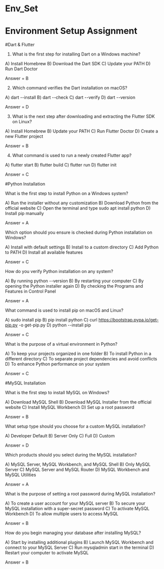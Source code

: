 # Env_Set

# Environment Setup Assignment

#Dart & Flutter

1. What is the first step for installing Dart on a Windows machine?

A) Install Homebrew
B) Download the Dart SDK
C) Update your PATH
D) Run Dart Doctor

Answer = B

2. Which command verifies the Dart installation on macOS?

A) dart --install
B) dart --check
C) dart --verify
D) dart --version

Answer = D 


3. What is the next step after downloading and extracting the Flutter SDK on Linux?

A) Install Homebrew
B) Update your PATH
C) Run Flutter Doctor
D) Create a new Flutter project

Answer = B

4. What command is used to run a newly created Flutter app?

A) flutter start
B) flutter build
C) flutter run
D) flutter init

Answer = C

#Python Installation

What is the first step to install Python on a Windows system?

A) Run the installer without any customization
B) Download Python from the official website
C) Open the terminal and type sudo apt install python
D) Install pip manually

Answer = A

Which option should you ensure is checked during Python installation on Windows?

A) Install with default settings
B) Install to a custom directory
C) Add Python to PATH
D) Install all available features

Answer = C

How do you verify Python installation on any system?

A) By running python --version
B) By restarting your computer
C) By opening the Python installer again
D) By checking the Programs and Features in Control Panel

Answer = A

What command is used to install pip on macOS and Linux?

A) sudo install pip
B) pip install python
C) curl https://bootstrap.pypa.io/get-pip.py -o get-pip.py
D) python --install pip

Answer = C

What is the purpose of a virtual environment in Python?

A) To keep your projects organized in one folder
B) To install Python in a different directory
C) To separate project dependencies and avoid conflicts
D) To enhance Python performance on your system

Answer = C

#MySQL Installation

What is the first step to install MySQL on Windows?

A) Download MySQL Shell
B) Download MySQL Installer from the official website
C) Install MySQL Workbench
D) Set up a root password

Answer = B 

What setup type should you choose for a custom MySQL installation?

A) Developer Default
B) Server Only
C) Full
D) Custom

Answer = D


Which products should you select during the MySQL installation?

A) MySQL Server, MySQL Workbench, and MySQL Shell
B) Only MySQL Server
C) MySQL Server and MySQL Router
D) MySQL Workbench and MySQL Utilities

Answer = A

What is the purpose of setting a root password during MySQL installation?

A) To create a user account for your MySQL server
B) To secure your MySQL installation with a super-secret password
C) To activate MySQL Workbench
D) To allow multiple users to access MySQL

Answer = B

How do you begin managing your database after installing MySQL?

A) Start by installing additional plugins
B) Launch MySQL Workbench and connect to your MySQL Server
C) Run mysqladmin start in the terminal
D) Restart your computer to activate MySQL

Answer =  B
